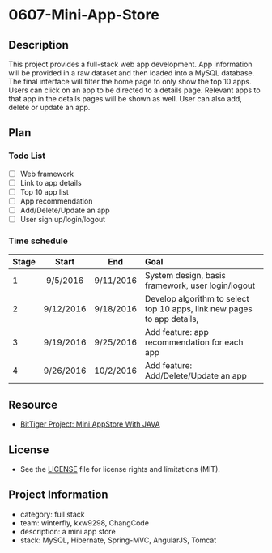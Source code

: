 # 0607-Mini-App-Store
## Description
This project provides a full-stack web app development. App information will be provided in a raw dataset and then loaded into a MySQL database. The final interface will filter the home page to only show the top 10 apps. Users can click on an app to be directed to a details page. Relevant apps to that app in the details pages will be shown as well. User can also add, delete or update an app.

## Plan
### Todo List
- [ ] Web framework
- [ ] Link to app details
- [ ] Top 10 app list
- [ ] App recommendation
- [ ] Add/Delete/Update an app
- [ ] User sign up/login/logout 

### Time schedule
|Stage|Start|End|Goal|
|------|:-------:|:------:|:-----|
|1|9/5/2016|9/11/2016|System design, basis framework, user login/logout|
|2|9/12/2016|9/18/2016|Develop algorithm to select top 10 apps, link new pages to app details,|
|3|9/19/2016|9/25/2016|Add feature: app recommendation for each app|
|4|9/26/2016|10/2/2016|Add feature: Add/Delete/Update an app|

## Resource
* [BitTiger Project: Mini AppStore With JAVA](https://www.bittiger.io/microproject/2Ln4gW4vs9xCRc5qG)

## License
* See the [LICENSE]() file for license rights and limitations (MIT). 

## Project Information
* category: full stack
* team: winterfly, kxw9298, ChangCode
* description: a mini app store
* stack: MySQL, Hibernate, Spring-MVC, AngularJS, Tomcat
